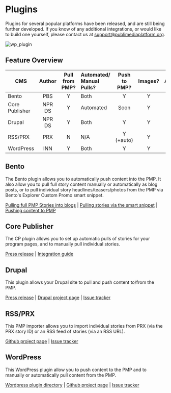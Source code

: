 # Plugins

Plugins for several popular platforms have been released, and are still being further developed.  If you know of any additional integrations, or would like to build one yourself, please contact us at support@publimediaplatform.org.

![wp_plugin](https://cloud.githubusercontent.com/assets/4427754/7612175/32d5e8f0-f957-11e4-9dc2-e57c9f450de2.png)

## Feature Overview

| CMS            | Author                             | Pull <br />from PMP? | Automated/ <br />Manual Pulls? | Push <br />to PMP? | Images? | Audio?  | Video | Full Story<br />Text? |
| -------------- |:----------------------------------:|:--------------------:|:-------------------------------|:------------------:|:-------:|:-------:|:-----:|:---------------------:|
| Bento          | PBS    | Y                    | Both                           | Y                  | Y       | Y       | N     | Y                     |
| Core Publisher | NPR DS | Y                    | Automated                      | Soon               | Y       | Y       | N     | Y                     |
| Drupal         | NPR DS | Y                    | Both                           | Y                  | Y       | Y       | Y     | Y                     |
| RSS/PRX        | PRX           | N                    | N/A                            | Y (+auto)          | Y       | Y       | N     | N/A                   |
| WordPress      | INN            | Y                    | Both                          | Y                | Y       | Y       | N     | Y                     |



## Bento

The Bento plugin allows you to automatically push content into the PMP. It also allow you to pull full story content manually or automatically as blog posts, or to pull individual story headlines/teasers/photos from the PMP via Bento's Explorer Custom Promo smart snippet.

[Pulling full PMP Stories into blogs](http://spiblog.pbs.org/2015/06/bento-product-update-pmp-feature.html) |
[Pulling stories via the smart snippet](http://spiblog.pbs.org/2015/05/update-on-pmp-implementation-in-bento.html) | [Pushing content to PMP](http://spiblog.pbs.org/2015/10/bento-product-update-pushing-content-to.html)

## Core Publisher

The CP plugin allows you to set up automatic pulls of stories for your program pages, and to manually pull individual stories.

[Press release](http://digitalservices.npr.org/post/digital-services-makes-pmp-content-available-core-publisher-and-drupal-sites) | [Integration guide](http://mediad.publicbroadcasting.net/p/newnprdsblog/files/201504/how_to_pull_content_from_the_pmp_into_core_publisher_march_2015.pdf)

## Drupal

This plugin allows your Drupal site to pull and push content to/from the PMP.

[Press release](http://digitalservices.npr.org/post/digital-services-makes-pmp-content-available-core-publisher-and-drupal-sites) | [Drupal project page](https://www.drupal.org/project/pmpapi) | [Issue tracker](https://www.drupal.org/project/issues/pmpapi)

## RSS/PRX

This PMP importer allows you to import individual stories from PRX (via the PRX story ID) or an RSS feed of stories (via an RSS URL).

[Github project page](https://github.com/PRX/pmp-importer/) | [Issue tracker](https://github.com/PRX/pmp-importer/issues)

## WordPress

This WordPress plugin allow you to push content to the PMP and to manually or automatically pull content from the PMP. 

[Wordpress plugin directory](https://wordpress.org/plugins/public-media-platform/) | [Github project page](https://github.com/publicmediaplatform/pmp-wordpress) | [Issue tracker](https://github.com/publicmediaplatform/pmp-wordpress/issues)
